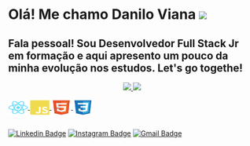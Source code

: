 # Olá! Me chamo Danilo Viana <a href="https://www.linkedin.com/in/danilo-viana-44b251221/"><img src="https://media.giphy.com/media/hvRJCLFzcasrR4ia7z/giphy.gif" width="25px"></a>
## Fala pessoal!  Sou Desenvolvedor Full Stack Jr em formação e aqui apresento um pouco da minha evolução nos estudos. Let's go togethe!
<div align="center">
  <a href="https://github.com/danilovviana">
  <img height="180em" src="https://github-readme-stats.vercel.app/api?username=danilovviana&show_icons=true&theme=gruvbox&include_all_commits=true&count_private=true"/>
  <img height="180em" src="https://github-readme-stats.vercel.app/api/top-langs/?username=danilovviana&layout=compact&langs_count=7&theme=gruvbox"/>
</div>
<div style="display: inline_block"><br>
  <img align="center" alt="dam-React" height="30" width="40" src="https://raw.githubusercontent.com/devicons/devicon/master/icons/react/react-original.svg">
  <img align="center" alt="dam-Js" height="30" width="40" src="https://raw.githubusercontent.com/devicons/devicon/master/icons/javascript/javascript-plain.svg">
  <img align="center" alt="dam-HTML" height="30" width="40" src="https://raw.githubusercontent.com/devicons/devicon/master/icons/html5/html5-original.svg">
  <img align="center" alt="dam-CSS" height="30" width="40" src="https://raw.githubusercontent.com/devicons/devicon/master/icons/css3/css3-original.svg">
</div>
  
  ##
 
<div> 
  
[![Linkedin Badge](https://img.shields.io/badge/-daniloviana-blue?style=flat&logo=Linkedin&logoColor=white&link=https://www.linkedin.com/in/danilo-viana-44b251221/)](https://www.linkedin.com/in/danilo-viana-44b251221/)
[![Instagram Badge](https://img.shields.io/badge/-@danilovianadev-purple?style=flat&logo=instagram&logoColor=white&link=https://instagram.com/danilovianadev/)](https://instagram.com/_jessicaalim)
[![Gmail Badge](https://img.shields.io/badge/-danilovviana-c14438?style=flat&logo=Gmail&logoColor=white&link=mailto:danilovviana@gmail.com)](mailto:danilovviana@gmail.com)
</div>
  
  

